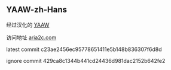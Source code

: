 YAAW-zh-Hans
----

经过汉化的 [YAAW](https://github.com/binux/yaaw)

访问地址 [aria2c.com](http://aria2c.com/)

latest commit c23ae2456ec95778651411e5b148b836307f6d8d

ignore commit 429ca8c1344b441cd24436d981dac2152b642fe2
